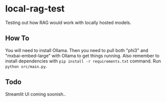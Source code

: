 # local-rag-test
Testing out how RAG would work with locally hosted models.

## How To
You will need to install Ollama. Then you need to pull both "phi3" and "mxbai-embed-large" with Ollama to get things running.
Also remember to install dependencies with `pip install -r requirements.txt` command.
Run `python src/main.py`.

## Todo
Streamlit UI coming soonish..